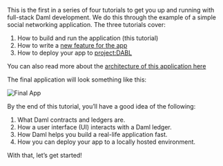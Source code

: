 This is the first in a series of four tutorials to get you up and running with full-stack Daml development. We do this through the example of a simple social networking application. The three tutorials cover:

1. How to build and run the application (this tutorial)
1. How to write a [new feature for the app](https://daml.com/learn/getting-started/your-first-feature/)
1. How to deploy your app to [project:DABL](https://www.daml.com/learn/getting-started/deploy-to-dabl/)

You can also read more about the [architecture of this application here](https://docs.daml.com/getting-started/app-architecture.html)

The final application will look something like this:

![Final App](/daml/courses/getting-started/build-and-run/assets/gsg_better.gif)

By the end of this tutorial, you’ll have a good idea of the following:

1. What Daml contracts and ledgers are.
1. How a user interface (UI) interacts with a Daml ledger.
1. How Daml helps you build a real-life application fast.
1. How you can deploy your app to a locally hosted environment.

With that, let’s get started!
